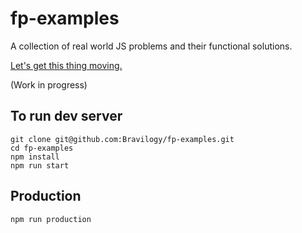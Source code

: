 # fp-examples
A collection of real world JS problems and their functional solutions.

[Let's get this thing moving.](http://envious-smile.surge.sh/#/)

(Work in progress)

## To run dev server

```
git clone git@github.com:Bravilogy/fp-examples.git
cd fp-examples
npm install
npm run start
```

## Production
```
npm run production
```
